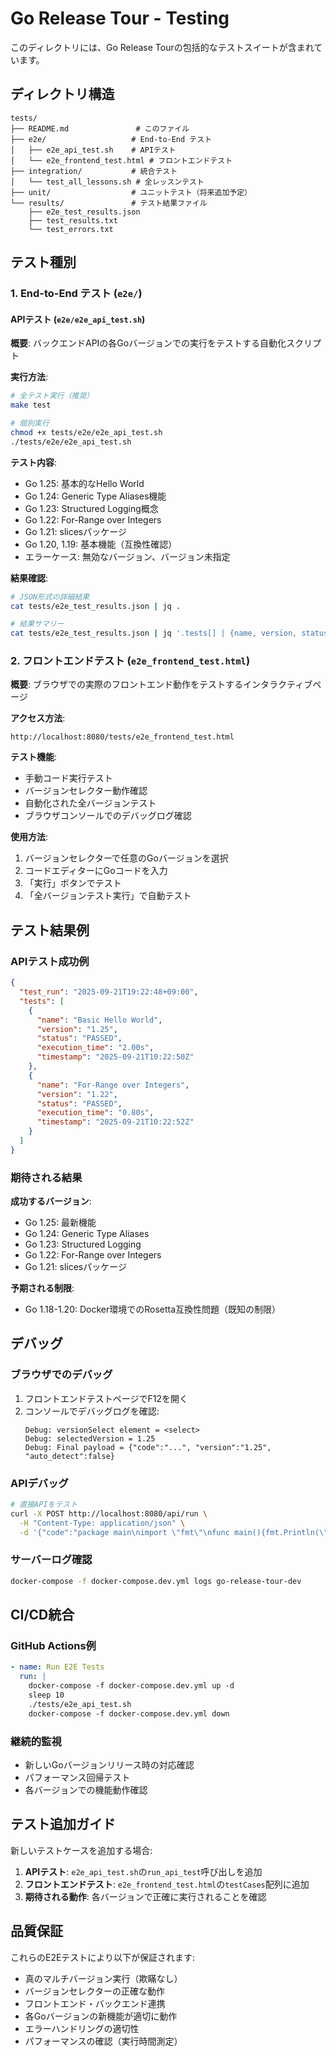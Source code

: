 # Go Release Tour - Testing

このディレクトリには、Go Release Tourの包括的なテストスイートが含まれています。

## ディレクトリ構造

```
tests/
├── README.md               # このファイル
├── e2e/                   # End-to-End テスト
│   ├── e2e_api_test.sh    # APIテスト
│   └── e2e_frontend_test.html # フロントエンドテスト
├── integration/           # 統合テスト
│   └── test_all_lessons.sh # 全レッスンテスト
├── unit/                  # ユニットテスト（将来追加予定）
└── results/               # テスト結果ファイル
    ├── e2e_test_results.json
    ├── test_results.txt
    └── test_errors.txt
```

## テスト種別

### 1. End-to-End テスト (`e2e/`)

#### APIテスト (`e2e/e2e_api_test.sh`)

**概要**: バックエンドAPIの各Goバージョンでの実行をテストする自動化スクリプト

**実行方法**:
```bash
# 全テスト実行（推奨）
make test

# 個別実行
chmod +x tests/e2e/e2e_api_test.sh
./tests/e2e/e2e_api_test.sh
```

**テスト内容**:
- Go 1.25: 基本的なHello World
- Go 1.24: Generic Type Aliases機能
- Go 1.23: Structured Logging概念
- Go 1.22: For-Range over Integers
- Go 1.21: slicesパッケージ
- Go 1.20, 1.19: 基本機能（互換性確認）
- エラーケース: 無効なバージョン、バージョン未指定

**結果確認**:
```bash
# JSON形式の詳細結果
cat tests/e2e_test_results.json | jq .

# 結果サマリー
cat tests/e2e_test_results.json | jq '.tests[] | {name, version, status}'
```

### 2. フロントエンドテスト (`e2e_frontend_test.html`)

**概要**: ブラウザでの実際のフロントエンド動作をテストするインタラクティブページ

**アクセス方法**:
```
http://localhost:8080/tests/e2e_frontend_test.html
```

**テスト機能**:
- 手動コード実行テスト
- バージョンセレクター動作確認
- 自動化された全バージョンテスト
- ブラウザコンソールでのデバッグログ確認

**使用方法**:
1. バージョンセレクターで任意のGoバージョンを選択
2. コードエディターにGoコードを入力
3. 「実行」ボタンでテスト
4. 「全バージョンテスト実行」で自動テスト

## テスト結果例

### APIテスト成功例
```json
{
  "test_run": "2025-09-21T19:22:48+09:00",
  "tests": [
    {
      "name": "Basic Hello World",
      "version": "1.25",
      "status": "PASSED",
      "execution_time": "2.00s",
      "timestamp": "2025-09-21T10:22:50Z"
    },
    {
      "name": "For-Range over Integers",
      "version": "1.22",
      "status": "PASSED",
      "execution_time": "0.80s",
      "timestamp": "2025-09-21T10:22:52Z"
    }
  ]
}
```

### 期待される結果

**成功するバージョン**:
- Go 1.25: 最新機能
- Go 1.24: Generic Type Aliases
- Go 1.23: Structured Logging
- Go 1.22: For-Range over Integers
- Go 1.21: slicesパッケージ

**予期される制限**:
- Go 1.18-1.20: Docker環境でのRosetta互換性問題（既知の制限）

## デバッグ

### ブラウザでのデバッグ
1. フロントエンドテストページでF12を開く
2. コンソールでデバッグログを確認:
   ```
   Debug: versionSelect element = <select>
   Debug: selectedVersion = 1.25
   Debug: Final payload = {"code":"...", "version":"1.25", "auto_detect":false}
   ```

### APIデバッグ
```bash
# 直接APIをテスト
curl -X POST http://localhost:8080/api/run \
  -H "Content-Type: application/json" \
  -d '{"code":"package main\nimport \"fmt\"\nfunc main(){fmt.Println(\"test\")}", "version":"1.25", "auto_detect":false}'
```

### サーバーログ確認
```bash
docker-compose -f docker-compose.dev.yml logs go-release-tour-dev
```

## CI/CD統合

### GitHub Actions例
```yaml
- name: Run E2E Tests
  run: |
    docker-compose -f docker-compose.dev.yml up -d
    sleep 10
    ./tests/e2e_api_test.sh
    docker-compose -f docker-compose.dev.yml down
```

### 継続的監視
- 新しいGoバージョンリリース時の対応確認
- パフォーマンス回帰テスト
- 各バージョンでの機能動作確認

## テスト追加ガイド

新しいテストケースを追加する場合:

1. **APIテスト**: `e2e_api_test.sh`の`run_api_test`呼び出しを追加
2. **フロントエンドテスト**: `e2e_frontend_test.html`の`testCases`配列に追加
3. **期待される動作**: 各バージョンで正確に実行されることを確認

## 品質保証

これらのE2Eテストにより以下が保証されます:

- 真のマルチバージョン実行（欺瞞なし）
- バージョンセレクターの正確な動作
- フロントエンド・バックエンド連携
- 各Goバージョンの新機能が適切に動作
- エラーハンドリングの適切性
- パフォーマンスの確認（実行時間測定）